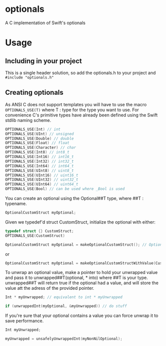 # optionals
A C implementation of Swift's optionals

# Usage

## Including in your project

This is a single header solution, so add the optionals.h to your project and `#include "optionals.h"`

## Creating optionals

As ANSI C does not support templates you will have to use the macro `OPTIONALS_USE(T)` where T : type for the type you want to use. For convenience C's primitive types have already been defined using the Swift stdlib naming scheme.

```c
OPTIONALS_USE(Int) // int
OPTIONALS_USE(UInt) // unsigned
OPTIONALS_USE(Double) // double
OPTIONALS_USE(Float) // float
OPTIONALS_USE(Character) // char
OPTIONALS_USE(Int8) // int8_t
OPTIONALS_USE(Int16) // int16_t
OPTIONALS_USE(Int32) // int32_t
OPTIONALS_USE(Int64) // int64_t
OPTIONALS_USE(UInt8) // uint8_t
OPTIONALS_USE(UInt16) // uint16_t
OPTIONALS_USE(UInt32) // uint32_t
OPTIONALS_USE(UInt64) // uint64_t
OPTIONALS_USE(Bool) // can be used where _Bool is used
```

You can create an optional using the Optional##T type, where ##T : typename.

```c
OptionalCustomStruct myOptional;
```

Given we typedef'd struct CustomStruct, initialize the optional with either:

```c
typedef struct {} CustomStruct;
OPTIONALS_USE(CustomStruct)

OptionalCustomStruct myOptional = makeOptionalCustomStruct(); // Optional is nil
```

or 

```c
OptionalCustomStruct myOptional = makeOptionalCustomStructWithValue(CustomStruct value); // Optional has the value "value"
```

To unwrap an optional value, make a pointer to hold your unwrapped value and pass it to unwrapped##T(optional, * into) where ##T is your type. 
unwrapped##T will return true if the optional had a value, and will store the value att the adress of the provided pointer.

```c
Int * myUnwrapped; // equivalent to int * myUnwrapped 

if (unwrappedInt(myOptional, &myUnwrapped)) // do stuff
```

If you're sure that your optional contains a value you can force unwrap it to save performance.

```c
Int myUnwrapped;

myUnwrapped = unsafelyUnwrappedInt(myNonNilOptional);
```
